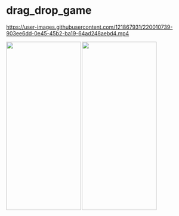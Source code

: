# drag_drop_game


https://user-images.githubusercontent.com/121867931/220010739-903ee6dd-0e45-45b2-ba19-64ad248aebd4.mp4



<img align='left' src="https://user-images.githubusercontent.com/121867931/220010501-5e9796bb-9612-443d-8a82-beff0761ab5b.png" width="200" height="450">
<img src="https://user-images.githubusercontent.com/121867931/220010502-4b1061cd-acf2-45b4-9b39-8a45fff5a175.png" width="200" height="450">
